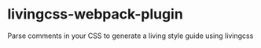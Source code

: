 # livingcss-webpack-plugin
Parse comments in your CSS to generate a living style guide using livingcss
